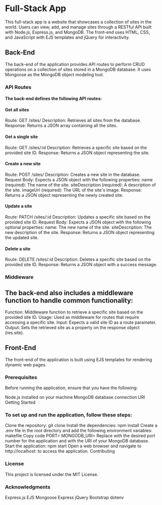 # Full-Stack App 

This full-stack app is a website that showcases a collection of sites in the world. Users can view, add, and manage sites through a RESTful API built with Node.js, Express.js, and MongoDB. The front-end uses HTML, CSS, and JavaScript with EJS templates and jQuery for interactivity.

## Back-End

The back-end of the application provides API routes to perform CRUD operations on a collection of sites stored in a MongoDB database. 
It uses Mongoose as the MongoDB object modeling tool.

### API Routes

#### The back-end defines the following API routes:

#### Get all sites

Route: GET /sites/
Description: Retrieves all sites from the database.
Response: Returns a JSON array containing all the sites.

#### Get a single site

Route: GET /sites/:id
Description: Retrieves a specific site based on the provided site ID.
Response: Returns a JSON object representing the site.

#### Create a new site

Route: POST /sites/
Description: Creates a new site in the database.
Request Body: Expects a JSON object with the following properties:
name (required): The name of the site.
siteDescription (required): A description of the site.
imageUrl (required): The URL of the site's image.
Response: Returns a JSON object representing the newly created site.

#### Update a site

Route: PATCH /sites/:id
Description: Updates a specific site based on the provided site ID.
Request Body: Expects a JSON object with the following optional properties:
name: The new name of the site.
siteDescription: The new description of the site.
Response: Returns a JSON object representing the updated site.

#### Delete a site

Route: DELETE /sites/:id
Description: Deletes a specific site based on the provided site ID.
Response: Returns a JSON object with a success message.

### Middleware

## The back-end also includes a middleware function to handle common functionality:

Function: Middleware function to retrieve a specific site based on the provided site ID.
Usage: Used as middleware for routes that require accessing a specific site.
Input: Expects a valid site ID as a route parameter.
Output: Sets the retrieved site as a property on the response object (res.site).

## Front-End

The front-end of the application is built using EJS templates for rendering dynamic web pages. 

### Prerequisites

Before running the application, ensure that you have the following:

Node.js installed on your machine
MongoDB database connection URI
Getting Started

### To set up and run the application, follow these steps:

Clone the repository: git clone <repository-url>
Install the dependencies: npm install
Create a .env file in the root directory and add the following environment variables:
makefile
Copy code
PORT=<port-number>
MONGODB_URI=<mongodb-connection-uri>
Replace <port-number> with the desired port number for the application and <mongodb-connection-uri> with the URI of your MongoDB database.
Start the application: npm start
Open a web browser and navigate to http://localhost:<port-number> to access the application.
Contributing


### License

This project is licensed under the MIT License.

### Acknowledgments

Express.js
EJS
Mongoose
Express
jQuery
Bootstrap
dotenv
